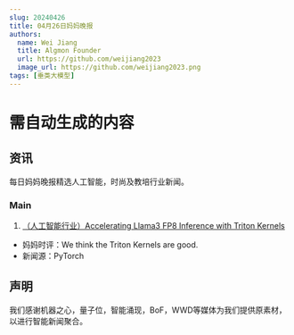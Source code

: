 ```yaml
---
slug: 20240426
title: 04月26日妈妈晚报
authors:
  name: Wei Jiang
  title: Algmon Founder
  url: https://github.com/weijiang2023
  image_url: https://github.com/weijiang2023.png
tags: [垂类大模型]
---
```


# 需自动生成的内容
## 资讯
每日妈妈晚报精选人工智能，时尚及教培行业新闻。

### Main

1. [（人工智能行业）Accelerating Llama3 FP8 Inference with Triton Kernels](https://deploy-preview-1596--pytorch-dot-org-preview.netlify.app/blog/accelerating-llama3/)
* 妈妈时评：We think the Triton Kernels are good.
* 新闻源：PyTorch

## 声明

我们感谢机器之心，量子位，智能涌现，BoF，WWD等媒体为我们提供原素材，以进行智能新闻聚合。